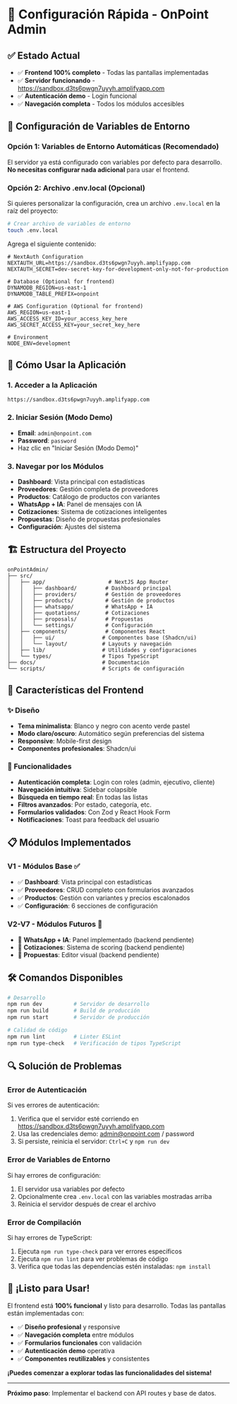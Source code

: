# 🚀 Configuración Rápida - OnPoint Admin

## ✅ Estado Actual
- ✅ **Frontend 100% completo** - Todas las pantallas implementadas
- ✅ **Servidor funcionando** - https://sandbox.d3ts6pwgn7uyyh.amplifyapp.com
- ✅ **Autenticación demo** - Login funcional
- ✅ **Navegación completa** - Todos los módulos accesibles

## 🔧 Configuración de Variables de Entorno

### Opción 1: Variables de Entorno Automáticas (Recomendado)
El servidor ya está configurado con variables por defecto para desarrollo. **No necesitas configurar nada adicional** para usar el frontend.

### Opción 2: Archivo .env.local (Opcional)
Si quieres personalizar la configuración, crea un archivo `.env.local` en la raíz del proyecto:

```bash
# Crear archivo de variables de entorno
touch .env.local
```

Agrega el siguiente contenido:

```env
# NextAuth Configuration
NEXTAUTH_URL=https://sandbox.d3ts6pwgn7uyyh.amplifyapp.com
NEXTAUTH_SECRET=dev-secret-key-for-development-only-not-for-production

# Database (Optional for frontend)
DYNAMODB_REGION=us-east-1
DYNAMODB_TABLE_PREFIX=onpoint

# AWS Configuration (Optional for frontend)
AWS_REGION=us-east-1
AWS_ACCESS_KEY_ID=your_access_key_here
AWS_SECRET_ACCESS_KEY=your_secret_key_here

# Environment
NODE_ENV=development
```

## 🎯 Cómo Usar la Aplicación

### 1. Acceder a la Aplicación
```
https://sandbox.d3ts6pwgn7uyyh.amplifyapp.com
```

### 2. Iniciar Sesión (Modo Demo)
- **Email**: `admin@onpoint.com`
- **Password**: `password`
- Haz clic en "Iniciar Sesión (Modo Demo)"

### 3. Navegar por los Módulos
- **Dashboard**: Vista principal con estadísticas
- **Proveedores**: Gestión completa de proveedores
- **Productos**: Catálogo de productos con variantes
- **WhatsApp + IA**: Panel de mensajes con IA
- **Cotizaciones**: Sistema de cotizaciones inteligentes
- **Propuestas**: Diseño de propuestas profesionales
- **Configuración**: Ajustes del sistema

## 🏗️ Estructura del Proyecto

```
onPointAdmin/
├── src/
│   ├── app/                    # NextJS App Router
│   │   ├── dashboard/         # Dashboard principal
│   │   ├── providers/         # Gestión de proveedores
│   │   ├── products/          # Gestión de productos
│   │   ├── whatsapp/          # WhatsApp + IA
│   │   ├── quotations/        # Cotizaciones
│   │   ├── proposals/         # Propuestas
│   │   └── settings/          # Configuración
│   ├── components/            # Componentes React
│   │   ├── ui/               # Componentes base (Shadcn/ui)
│   │   └── layout/           # Layouts y navegación
│   ├── lib/                  # Utilidades y configuraciones
│   └── types/                # Tipos TypeScript
├── docs/                     # Documentación
└── scripts/                  # Scripts de configuración
```

## 🎨 Características del Frontend

### ✨ Diseño
- **Tema minimalista**: Blanco y negro con acento verde pastel
- **Modo claro/oscuro**: Automático según preferencias del sistema
- **Responsive**: Mobile-first design
- **Componentes profesionales**: Shadcn/ui

### 🚀 Funcionalidades
- **Autenticación completa**: Login con roles (admin, ejecutivo, cliente)
- **Navegación intuitiva**: Sidebar colapsible
- **Búsqueda en tiempo real**: En todas las listas
- **Filtros avanzados**: Por estado, categoría, etc.
- **Formularios validados**: Con Zod y React Hook Form
- **Notificaciones**: Toast para feedback del usuario

## 📋 Módulos Implementados

### V1 - Módulos Base ✅
- ✅ **Dashboard**: Vista principal con estadísticas
- ✅ **Proveedores**: CRUD completo con formularios avanzados
- ✅ **Productos**: Gestión con variantes y precios escalonados
- ✅ **Configuración**: 6 secciones de configuración

### V2-V7 - Módulos Futuros 📅
- 🔄 **WhatsApp + IA**: Panel implementado (backend pendiente)
- 📅 **Cotizaciones**: Sistema de scoring (backend pendiente)
- 📅 **Propuestas**: Editor visual (backend pendiente)

## 🛠️ Comandos Disponibles

```bash
# Desarrollo
npm run dev          # Servidor de desarrollo
npm run build        # Build de producción
npm run start        # Servidor de producción

# Calidad de código
npm run lint         # Linter ESLint
npm run type-check   # Verificación de tipos TypeScript
```

## 🔍 Solución de Problemas

### Error de Autenticación
Si ves errores de autenticación:
1. Verifica que el servidor esté corriendo en https://sandbox.d3ts6pwgn7uyyh.amplifyapp.com
2. Usa las credenciales demo: admin@onpoint.com / password
3. Si persiste, reinicia el servidor: `Ctrl+C` y `npm run dev`

### Error de Variables de Entorno
Si hay errores de configuración:
1. El servidor usa variables por defecto
2. Opcionalmente crea `.env.local` con las variables mostradas arriba
3. Reinicia el servidor después de crear el archivo

### Error de Compilación
Si hay errores de TypeScript:
1. Ejecuta `npm run type-check` para ver errores específicos
2. Ejecuta `npm run lint` para ver problemas de código
3. Verifica que todas las dependencias estén instaladas: `npm install`

## 🎉 ¡Listo para Usar!

El frontend está **100% funcional** y listo para desarrollo. Todas las pantallas están implementadas con:

- ✅ **Diseño profesional** y responsive
- ✅ **Navegación completa** entre módulos
- ✅ **Formularios funcionales** con validación
- ✅ **Autenticación demo** operativa
- ✅ **Componentes reutilizables** y consistentes

**¡Puedes comenzar a explorar todas las funcionalidades del sistema!**

---

**Próximo paso**: Implementar el backend con API routes y base de datos.
